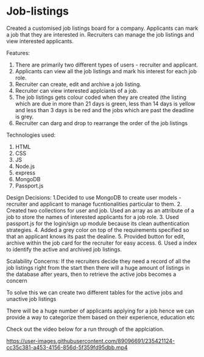 # Job-listings

Created a customised job listings board for a company. Applicants can mark a job that they are interested in. Recruiters can manage the job listings and view interested applicants.

Features:
1. There are primarily two different types of users - recruiter and applicant.
2. Applicants can view all the job listings and mark his interest for each job role.
3. Recruiter can create, edit and archive a job listing.
4. Recruiter can view interested applciants of a job.
5. The job listings gets colour coded when they are created (the listing which are due in more than 21 days is green, less than 14 days is yellow and less than 3 days is be red and the jobs which are past the deadline is grey.
6. Recruiter can darg and drop to rearrange the order of the job listings

Technologies used:
1. HTML
2. CSS 
3. JS
4. Node.js
5. express
6. MongoDB
7. Passport.js

Design Decisions:
1.Decided to use MongoDB to create user models - recruiter and applicant to manage fucntionalities particular to them.
2. Created two collections for user and job. Used an array as an attribute of a job to store the names of interested applicants for a job role.
3. Used passport.js for the login/sign up module because its clean authentication strategies.
4. Added a grey color on top of the requirements specified so that an applicant knows its past the dealine.
5. Provided button for edit, archive within the job card for the recruiter for easy access.
6. Used a index to identify the active and archived job listings.
 
Scalability Concerns:
If the recruiters decide they need a record of all the job listings right from the start then there will a huge amount of listings in the database after years, then to retrieve the active jobs becomes a concern

To solve this we can create two different tables for the active jobs and unactive job listings

There will be a huge number of applicants applying for a job hence we can provide a way to categorize them based on their experience, education etc



Check out the video below for a run through of the applciation.

https://user-images.githubusercontent.com/89096691/235421124-cc35c381-a453-4156-856d-5f359fd95dbb.mp4

